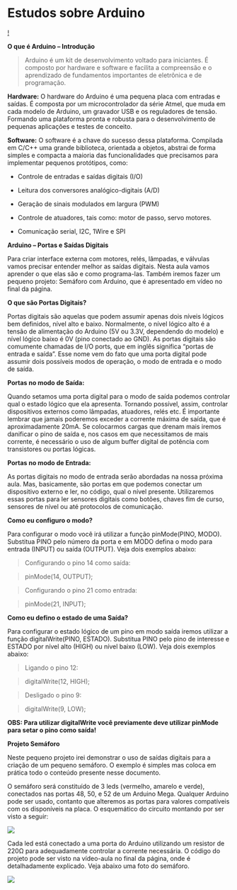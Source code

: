 # Estudos sobre Arduino

[!](https://media.giphy.com/media/OO46pPJjMtA88/source.gif)

**O que é Arduino – Introdução**

> Arduino é um kit de desenvolvimento voltado para iniciantes. 
É composto por hardware e software e facilita a compreensão e o aprendizado de fundamentos importantes de eletrônica e de programação.

**Hardware:** O hardware do Arduino é uma pequena placa com entradas e saídas. É composta por um microcontrolador da série Atmel, que muda em cada modelo de Arduino, um gravador USB e os reguladores de tensão. Formando uma plataforma pronta e robusta para o desenvolvimento de pequenas aplicações e testes de conceito.

**Software:** O software é a chave do sucesso dessa plataforma. Compilada em C/C++ uma grande biblioteca, orientada a objetos, abstrai de forma simples e compacta a maioria das funcionalidades que precisamos para implementar pequenos protótipos, como:

* Controle de entradas e saídas digitais (I/O)

* Leitura dos conversores analógico-digitais (A/D)

* Geração de sinais modulados em largura (PWM)

* Controle de atuadores, tais como: motor de passo, servo motores.

* Comunicação serial, I2C, 1Wire e SPI

**Arduino – Portas e Saídas Digitais**

Para criar interface externa com motores, relés, lâmpadas, e válvulas vamos precisar entender melhor as saídas digitais. Nesta aula vamos aprender o que elas são e como programa-las. Também iremos fazer um pequeno projeto: Semáforo com Arduino, que é apresentado em vídeo no final da página.

**O que são Portas Digitais?**

Portas digitais são aquelas que podem assumir apenas dois níveis lógicos bem definidos, nível alto e baixo. Normalmente, o nível lógico alto é a tensão de alimentação do Arduino (5V ou 3.3V, dependendo do modelo) e nível lógico baixo é 0V (pino conectado ao GND). As portas digitais são comumente chamadas de I/O ports, que em inglês significa “portas de entrada e saída”. Esse nome vem do fato que uma porta digital pode assumir dois possíveis modos de operação, o modo de entrada e o modo de saída.

**Portas no modo de Saída:**

Quando setamos uma porta digital para o modo de saída podemos controlar qual o estado lógico que ela  apresenta. Tornando possível, assim, controlar dispositivos externos como lâmpadas, atuadores, relés etc. É importante lembrar que jamais poderemos exceder a corrente máxima de saída, que é aproximadamente 20mA. Se colocarmos cargas que drenam mais iremos danificar o pino de saída e, nos casos em que necessitamos de mais corrente, é necessário o uso de algum buffer digital de potência com transistores ou portas lógicas.

**Portas no modo de Entrada:**

As portas digitais no modo de entrada serão abordadas na nossa próxima aula. Mas, basicamente, são portas em que podemos conectar um dispositivo externo e ler, no código, qual o nível presente. Utilizaremos essas portas para ler sensores digitais como botões, chaves fim de curso, sensores de nível ou até protocolos de comunicação.

**Como eu configuro o modo?**

Para configurar o modo você irá utilizar a função pinMode(PINO, MODO). Substitua PINO pelo número da porta e em MODO defina o modo para entrada (INPUT) ou saída (OUTPUT). Veja dois exemplos abaixo:

> Configurando o pino 14 como saída:

>  pinMode(14, OUTPUT);
 
> Configurando o pino 21 como entrada:

>  pinMode(21, INPUT);
  
**Como eu defino o estado de uma Saída?**

Para configurar o estado lógico de um pino em modo saída iremos utilizar a função digitalWrite(PINO, ESTADO). Substitua PINO pelo pino de interesse e ESTADO por nível alto (HIGH) ou nível baixo (LOW). Veja dois exemplos abaixo:

> Ligando o pino 12:

> digitalWrite(12, HIGH);

> Desligado o pino 9:

> digitalWrite(9, LOW);

<b>OBS: Para utilizar digitalWrite você previamente deve utilizar pinMode para setar o pino como saída!</b>

**Projeto Semáforo**

Neste pequeno projeto irei demonstrar o uso de saídas digitais para a criação de um pequeno semáforo. O exemplo é simples mas coloca em prática todo o conteúdo presente nesse documento.

O semáforo será constituído de 3 leds (vermelho, amarelo e verde), conectados nas portas 48, 50, e 52 de um Arduino Mega. Qualquer Arduino pode ser usado, contanto que alteremos as portas para valores compatíveis com os disponíveis na placa.  O esquemático do circuito montando por ser visto a seguir:

![](http://allelectronics.com.br/wp-content/uploads/2014/07/ledds.png)

Cada led está conectado a uma porta do Arduino utilizando um resistor de 220Ω para adequadamente controlar a corrente necessária. O código do projeto pode ser visto na vídeo-aula no final da página, onde é detalhadamente explicado. Veja abaixo uma foto do semáforo.

![](http://allelectronics.com.br/wp-content/uploads/2014/07/Image2.jpg)



